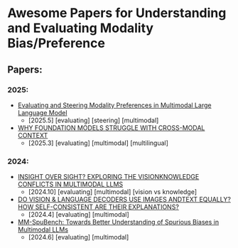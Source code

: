 # Awesome Papers for Understanding and Evaluating Modality Bias/Preference

## Papers: 

### 2025:

- [Evaluating and Steering Modality Preferences in Multimodal Large Language Model](https://arxiv.org/pdf/2505.16703)
   - \[2025.5\] \[evaluating\] \[steering\] \[multimodal\]
- [WHY FOUNDATION MODELS STRUGGLE WITH CROSS-MODAL CONTEXT](https://openreview.net/pdf?id=vsborruEzK)
   - \[2025.3\] \[evaluating\] \[multimodal\] \[multilingual\]
 


### 2024: 
- [INSIGHT OVER SIGHT? EXPLORING THE VISIONKNOWLEDGE CONFLICTS IN MULTIMODAL LLMS](https://arxiv.org/abs/2410.08145/)
   - \[2024.10\] \[evaluating\] \[multimodal\] \[vision vs knowledge\]
- [DO VISION & LANGUAGE DECODERS USE IMAGES ANDTEXT EQUALLY? HOW SELF-CONSISTENT ARE THEIR EXPLANATIONS?](https://arxiv.org/abs/2404.18624/)
   - \[2024.4\] \[evaluating\] \[multimodal\]
- [MM-SpuBench: Towards Better Understanding of Spurious Biases in Multimodal LLMs](https://arxiv.org/abs/2406.17126/)
   - \[2024.6\] \[evaluating\] \[multimodal\]
 

  
